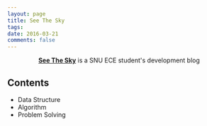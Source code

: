 ```yaml
---
layout: page
title: See The Sky
tags:
date: 2016-03-21
comments: false
---
```

    
<center><a href="http://SShowbiz.github.io/"><b>See The Sky</b></a> is a SNU ECE student's development blog</center>

## Contents
* Data Structure
* Algorithm
* Problem Solving

<!--## Preview

{% capture images %}
    https://cloud.githubusercontent.com/assets/754514/14509720/61c61058-01d6-11e6-93ab-0918515ecd56.png
    https://cloud.githubusercontent.com/assets/754514/14509716/61ac6c8e-01d6-11e6-879f-8308883de790.png
{% endcapture %}
{% include gallery images=images caption="Screenshots of Moon Theme" cols=2 %}-->
